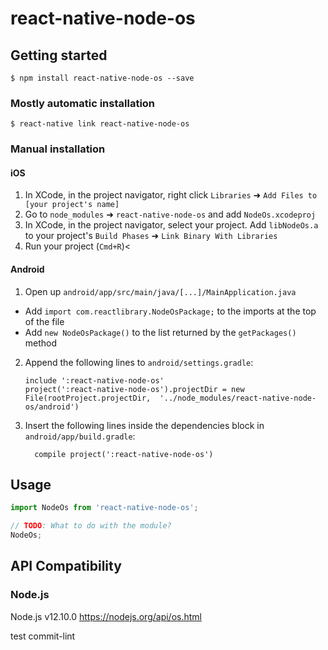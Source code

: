 # react-native-node-os

## Getting started

`$ npm install react-native-node-os --save`

### Mostly automatic installation

`$ react-native link react-native-node-os`

### Manual installation


#### iOS

1. In XCode, in the project navigator, right click `Libraries` ➜ `Add Files to [your project's name]`
2. Go to `node_modules` ➜ `react-native-node-os` and add `NodeOs.xcodeproj`
3. In XCode, in the project navigator, select your project. Add `libNodeOs.a` to your project's `Build Phases` ➜ `Link Binary With Libraries`
4. Run your project (`Cmd+R`)<

#### Android

1. Open up `android/app/src/main/java/[...]/MainApplication.java`
  - Add `import com.reactlibrary.NodeOsPackage;` to the imports at the top of the file
  - Add `new NodeOsPackage()` to the list returned by the `getPackages()` method
2. Append the following lines to `android/settings.gradle`:
  	```
  	include ':react-native-node-os'
  	project(':react-native-node-os').projectDir = new File(rootProject.projectDir, 	'../node_modules/react-native-node-os/android')
  	```
3. Insert the following lines inside the dependencies block in `android/app/build.gradle`:
  	```
      compile project(':react-native-node-os')
  	```


## Usage
```javascript
import NodeOs from 'react-native-node-os';

// TODO: What to do with the module?
NodeOs;
```

## API Compatibility

### Node.js

Node.js v12.10.0
https://nodejs.org/api/os.html

test commit-lint







